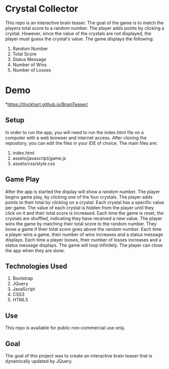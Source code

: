 # Crystal Collector
This repo is an interactive brain teaser.  The goal of the game is to match the players total score to a random number.  The player adds points by clicking a crystal.  However, since the value of the crystals are not displayed, the player must guess the crystal's value.  The game displays the following:
1. Random Number
1. Total Score
1. Status Message
1. Number of Wins
1. Number of Losses
# Demo
*https://tlockhart.github.io/BrainTeaser/
## Setup
In order to run the app, you will need to run the index.html file on a computer with a web browser and internet access.  After cloning the repository, you can edit the files in your IDE of choice.  The main files are:
1. index.html
1. assets/javascript/game.js
1. assets/css/style.css
## Game Play
After the app is started the display will show a random number.  The player begins game play, by clicking one of the four crystals. The player adds points to their total by clicking on a crystal.  Each crystal has a specific value per game.  The value of each crystal is hidden from the player until they click on it and their total score is increased.  Each time the game is reset, the crystals are shuffled, indicating they have received a new value. The player wins the game by matching their total score to the random number. They loose a game if their total score goes above the random number. Each time a player wins a game, their number of wins increases and a status message displays.  Each time a player looses, their number of losses increases and a status message displays.  The game will loop infinitely.  The player can close the app when they are done.
## Technologies Used
1. Bootstrap
1. JQuery
1. JavaScript
1. CSS3
1. HTML5
## Use
This repo is available for public non-commercial use only.
## Goal
The goal of this project was to create an interactive brain teaser that is dynamically updated by JQuery.
